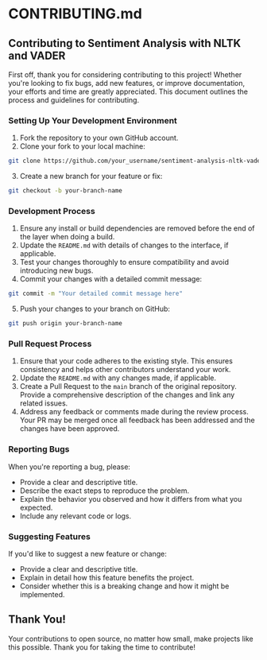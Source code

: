 # CONTRIBUTING.md

## Contributing to Sentiment Analysis with NLTK and VADER

First off, thank you for considering contributing to this project! Whether you're looking to fix bugs, add new features, or improve documentation, your efforts and time are greatly appreciated. This document outlines the process and guidelines for contributing.

### Setting Up Your Development Environment

1. Fork the repository to your own GitHub account.
2. Clone your fork to your local machine:

```bash
git clone https://github.com/your_username/sentiment-analysis-nltk-vader.git
```

3. Create a new branch for your feature or fix:

```bash
git checkout -b your-branch-name
```

### Development Process

1. Ensure any install or build dependencies are removed before the end of the layer when doing a build.
2. Update the `README.md` with details of changes to the interface, if applicable.
3. Test your changes thoroughly to ensure compatibility and avoid introducing new bugs.
4. Commit your changes with a detailed commit message:

```bash
git commit -m "Your detailed commit message here"
```

5. Push your changes to your branch on GitHub:

```bash
git push origin your-branch-name
```

### Pull Request Process

1. Ensure that your code adheres to the existing style. This ensures consistency and helps other contributors understand your work.
2. Update the `README.md` with any changes made, if applicable.
3. Create a Pull Request to the `main` branch of the original repository. Provide a comprehensive description of the changes and link any related issues.
4. Address any feedback or comments made during the review process. Your PR may be merged once all feedback has been addressed and the changes have been approved.

### Reporting Bugs

When you're reporting a bug, please:

- Provide a clear and descriptive title.
- Describe the exact steps to reproduce the problem.
- Explain the behavior you observed and how it differs from what you expected.
- Include any relevant code or logs.

### Suggesting Features

If you'd like to suggest a new feature or change:

- Provide a clear and descriptive title.
- Explain in detail how this feature benefits the project.
- Consider whether this is a breaking change and how it might be implemented.

## Thank You!

Your contributions to open source, no matter how small, make projects like this possible. Thank you for taking the time to contribute!
